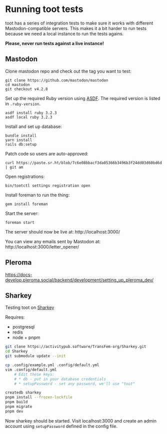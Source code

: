 # Running toot tests

toot has a series of integration tests to make sure it works with different Mastodon-compatible servers. This makes it a bit harder to run tests because we need a local instance to run the tests agains.

**Please, never run tests against a live instance!**

## Mastodon

Clone mastodon repo and check out the tag you want to test:

```
git clone https://github.com/mastodon/mastodon
cd mastodon
git checkout v4.2.8
```

Set up the required Ruby version using [ASDF](https://asdf-vm.com/). The
required version is listed in `.ruby-version`.

```
asdf install ruby 3.2.3
asdf local ruby 3.2.3
```

Install and set up database:

```
bundle install
yarn install
rails db:setup
```

Patch code so users are auto-approved:

```
curl https://paste.sr.ht/blob/7c6e08bbacf3da05366b3496b3f24dd03d60bd6d | git am
```

Open registrations:

```
bin/tootctl settings registration open
```

Install foreman to run the thing:

```
gem install foreman
```

Start the server:

```
foreman start
```

The server should now be live at: http://localhost:3000/

You can view any emails sent by Mastodon at: http://localhost:3000/letter_opener/

## Pleroma

https://docs-develop.pleroma.social/backend/development/setting_up_pleroma_dev/

## Sharkey

Testing toot on [Sharkey](https://activitypub.software/TransFem-org/Sharkey/)

Requires:
* postgresql
* redis
* node + pnpm

```sh
git clone https://activitypub.software/TransFem-org/Sharkey.git
cd Sharkey
git submodule update --init

cp .config/example.yml .config/default.yml
vim .config/default.yml
    # Edit these keys:
    # * db - put in your database credentials
    # * setupPassword - set any password, we'll use "toot"

createdb sharkey
pnpm install --frozen-lockfile
pnpm build
pnpm migrate
pnpm dev
```

Now sharkey should be started. Visit localhost:3000 and create an admin account using `setupPassword` defined in the config file.
